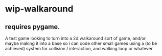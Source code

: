 # wip-walkaround

## requires pygame.
A test game looking to turn into a 2d walkaround sort of game, and/or maybe making it into a base so i can code other small games using a (to be achieved) system for collision / interaction, and walking loop or whatever
